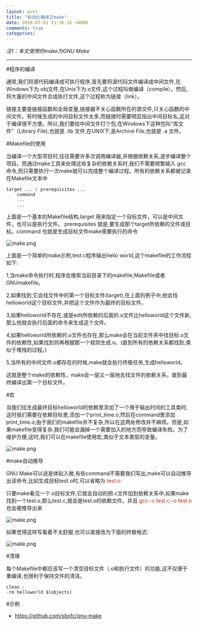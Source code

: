 ```yaml
---
layout: post
title: "自动化编译之make"
date: 2016-07-01 11:36:32 +0800
comments: true
categories: 
---
```


*注1：本文使用的make为GNU Make*

---

#程序的编译

通常,我们将源代码编译成可执行程序,首先要将源代码文件编译成中间文件,在Windows下为.obj文件,在Unix下为.o文件,这个过程叫做编译（compile）。然后,将大量的中间文件合成执行文件,这个过程称为链接（link）。

链接主要是链接函数和全局变量,链接器不关心函数所在的源文件,只关心函数的中间文件。有时候生成的中间目标文件太多,而链接时需要明显指出中间目标名,这对于编译很不方便。所以,我们要给中间文件打个包,在Windows下这种包叫“库文件”（Library File),也就是 .lib 文件,在UNIX下,是Archive File,也就是 .a 文件。 

#Makefile的使用

当编译一个大型项目时,往往需要许多次调用编译器,并根据依赖关系,逐步编译整个项目。而通过make工具来处理这些复杂的依赖关系时,我们不需要频繁输入 gcc 命令,而只需要执行一次make就可以完成整个编译过程。所有的依赖关系都被记录在Makefile文本中

	target ... : prerequisites ... 
		command 
		... 
		... 

上面是一个基本的Makefile结构,target 用来指定一个目标文件，可以是中间文件，也可以是执行文件。 prerequisites 就是,要生成那个target所依赖的文件或目标。command 也就是生成目标文件make需要执行的命令

![make.png](/images/2016/6/make_01.png)

上面是一个简单的make示例,test.c程序输出hello world,这个makefile的工作流程如下:

1,当make命令执行时,程序会搜索当前目录下的makefile,Makefile或者GNUmakefile。

2,如果找到,它会找文件中的第一个目标文件(target),在上面的例子中,他会找helloworld这个目标文件,并把这个文件作为最终的目标文件。

3,如果helloworld不存在,或是edit所依赖的后面的.o文件比helloworld这个文件新,那么他就会执行后面的命令来生成这个文件。

4,如果helloworld所依赖的.o文件也存在,那么make会在当前文件夹中找目标.o文件的依赖性,如果找到则再根据那一个规则生成.o。(直到所有的依赖关系都找到,类似于堆栈的过程。)

5,当所有的中间文件.o都存在的时候,make就会执行终极任务,生成helloworld。
 
这就是整个make的依赖性，make会一层又一层地去找文件的依赖关系，直到最终编译出第一个目标文件。

#宏

当我们往生成最终目标helloworld的依赖里添加了一个用于输出时间的工具类时,这时我们需要在依赖目标里,添加一个print_time.o,然后在command里添加print_time.o,由于我们的makefile并不复杂,所以在这两处修改并不麻烦。但是,如果makefile变得复杂,我们可能会漏掉一个需要加入的地方而导致编译失败。为了维护方便,这时,我们可以在makefile使用宏,类似于文本类型的变量。

![make.png](/images/2016/6/make_02.png)

#make自动推导


GNU Make可以说是体贴入微,有些command不需要我们写出,make可以自动推导出该命令,比如生成目标test.o时,可以省略为  <font color='#bd260d'>test.o:</font>

只要make看见一个.o目标文件,它就会自动的把.c文件加到依赖关系中,如果make找到一个test.o,那么test.c,就会是test.o的依赖文件。并且 <font color='#bd260d'>gcc -c test.c -o test.o</font> 也会被推导出来

![make.png](/images/2016/6/make_03.png)

如果觉得这样写看着不太舒服,也可以直接改为下面的终极格式:

![make.png](/images/2016/6/make_04.png)

#清理

每个Makefile中都应该写一个清空目标文件（.o和执行文件）的功能,这不仅便于重编译,也很利于保持文件的清洁。

	clean :
	-rm helloworld $(objects) 

#示例

- <https://github.com/sbxfc/gnu-make>




